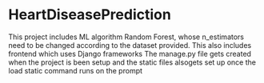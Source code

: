 # HeartDiseasePrediction
This project includes ML algorithm Random Forest, whose n_estimators need to be changed according to the dataset provided.
This also includes frontend which uses Django frameworks
The manage.py file gets created when the project is been setup and the static files alsogets set up once the load static command runs on the prompt
